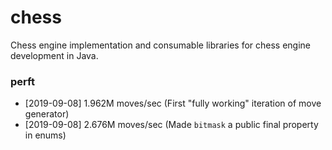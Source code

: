 # chess
Chess engine implementation and consumable libraries for chess engine development in Java.

### perft
- [2019-09-08] 1.962M moves/sec (First "fully working" iteration of move generator)
- [2019-09-08] 2.676M moves/sec (Made `bitmask` a public final property in enums)